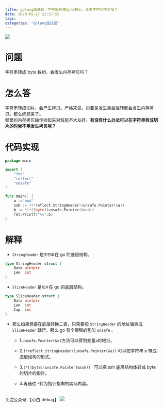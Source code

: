 ```yaml
---
title: golang面试题：字符串转成byte数组，会发生内存拷贝吗？
date: 2020-05-17 22:57:55
tags:
categories: "golang面试题"
---
```


![](https://imgconvert.csdnimg.cn/aHR0cHM6Ly9pbWdrci5jbi1iai51ZmlsZW9zLmNvbS83OGRhNTQ2My01M2ViLTRjNTctYTA4Yy0wOWJhNGYyOGZmOTYucG5n?x-oss-process=image/format,png)

<!-- more -->

# 问题

字符串转成 byte 数组，会发生内存拷贝吗？

# 怎么答

字符串转成切片，会产生拷贝。严格来说，只要是发生类型强转都会发生内存拷贝。那么问题来了。  
频繁的内存拷贝操作听起来对性能不大友好。**有没有什么办法可以在字符串转成切片的时候不用发生拷贝呢？**

# 代码实现

```go
package main

import (
	"fmt"
	"reflect"
	"unsafe"
)

func main() {
	a :="aaa"
	ssh := *(*reflect.StringHeader)(unsafe.Pointer(&a))
	b := *(*[]byte)(unsafe.Pointer(&ssh))
	fmt.Printf("%v",b)
}

```

# 解释

- `StringHeader` 是`字符串`在 go 的底层结构。

```go
type StringHeader struct {
	Data uintptr
	Len  int
}
```

- `SliceHeader` 是`切片`在 go 的底层结构。

```go
type SliceHeader struct {
	Data uintptr
	Len  int
	Cap  int
}
```

- 那么如果想要在底层转换二者，只需要把 `StringHeader` 的地址强转成 `SliceHeader` 就行。那么 go 有个很强的包叫 `unsafe` 。

  - 1.`unsafe.Pointer(&a)`方法可以得到变量`a`的地址。
  - 2.`(*reflect.StringHeader)(unsafe.Pointer(&a))` 可以把字符串 a 转成底层结构的形式。

  - 3.`(*[]byte)(unsafe.Pointer(&ssh)) ` 可以把 ssh 底层结构体转成 byte 的切片的指针。
  - 4.再通过 `*`转为指针指向的实际内容。

######

关注公众号:【小白 debug】
![](https://cdn.xiaobaidebug.top/1696069689495.png)
